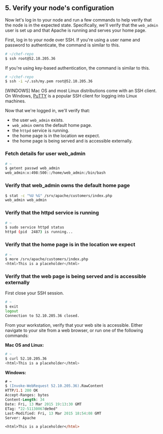 ## 5. Verify your node's configuration

Now let's log in to your node and run a few commands to help verify that the node is in the expected state. Specifically, we'll verify that the `web_admin` user is set up and that Apache is running and serves your home page.

First, log in to your node over SSH. If you're using a user name and password to authenticate, the command is similar to this.

```bash
# ~/chef-repo
$ ssh root@52.10.205.36
```

If you're using key-based authentication, the command is similar to this.

```bash
# ~/chef-repo
$ ssh -i ~/.ssh/my.pem root@52.10.205.36
```

[WINDOWS] Mac OS and most Linux distributions come with an SSH client. On Windows, [PuTTY](http://www.putty.org) is a popular SSH client for logging into Linux machines.

Now that we're logged in, we'll verify that:

* the user `web_admin` exists.
* `web_admin` owns the default home page.
* the `httpd` service is running.
* the home page is in the location we expect.
* the home page is being served and is accessible externally.

### Fetch details for user web_admin

```bash
# ~
$ getent passwd web_admin
web_admin:x:498:500::/home/web_admin:/bin/bash
```

### Verify that web_admin owns the default home page

```bash
$ stat -c "%U %G" /srv/apache/customers/index.php
web_admin web_admin
```

### Verify that the httpd service is running

```bash
# ~
$ sudo service httpd status
httpd (pid  2487) is running...
```

### Verify that the home page is in the location we expect

```bash
# ~
$ more /srv/apache/customers/index.php
<html>This is a placeholder</html>
```

### Verify that the web page is being served and is accessible externally

First close your SSH session.

```bash
# ~
$ exit
logout
Connection to 52.10.205.36 closed.
```

From your workstation, verify that your web site is accessible. Either navigate to your site from a web browser, or run one of the following commands:

**Mac OS and Linux:**

```bash
# ~
$ curl 52.10.205.36
<html>This is a placeholder</html>
```

**Windows:**

```ps
# ~
$ (Invoke-WebRequest 52.10.205.36).RawContent
HTTP/1.1 200 OK
Accept-Ranges: bytes
Content-Length: 34
Date: Fri, 13 Mar 2015 19:13:30 GMT
ETag: "22-51130067de9ed"
Last-Modified: Fri, 13 Mar 2015 18:54:08 GMT
Server: Apache

<html>This is a placeholder</html>
```
